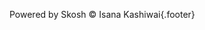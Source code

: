 Powered by Skosh &copy; Isana Kashiwai{.footer}
<style>
.footer{
  text-align:right;
  color:#bbb;
  font-size:10px;
  padding: 5px;
}
.footer a{
  color:#bbb;
  text-decoration:none;
}
.footer a:hover{
  text-decoration:underline;
}
</style>
